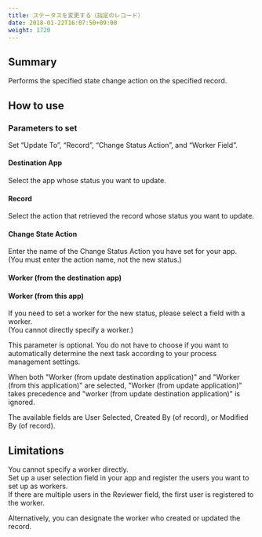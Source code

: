 ```yaml
---
title: ステータスを変更する（指定のレコード）
date: 2018-01-22T16:07:50+09:00
weight: 1720
---
```

## Summary

Performs the specified state change action on the specified record.

## How to use

### Parameters to set

Set “Update To”, “Record”, “Change Status Action”, and “Worker Field”.

#### Destination App

Select the app whose status you want to update.

#### Record

Select the action that retrieved the record whose status you want to update.

#### Change State Action

Enter the name of the Change Status Action you have set for your app.  
(You must enter the action name, not the new status.)

#### Worker (from the destination app)

#### Worker (from this app)

If you need to set a worker for the new status, please select a field with a worker.  
(You cannot directly specify a worker.)

This parameter is optional.
You do not have to choose if you want to automatically determine the next task according to your process management settings.

When both "Worker (from update destination application)" and "Worker (from this application)" are selected, "Worker (from update application)" takes precedence and "worker (from update destination application)" is ignored.

The available fields are User Selected, Created By (of record), or Modified By (of record).

## Limitations

You cannot specify a worker directly.  
Set up a user selection field in your app and register the users you want to set up as workers.  
If there are multiple users in the Reviewer field, the first user is registered to the worker.

Alternatively, you can designate the worker who created or updated the record.
